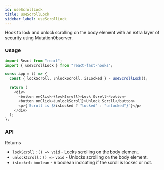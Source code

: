 ```yaml
---
id: useScrollLock
title: useScrollLock
sidebar_label: useScrollLock
---
```


Hook to lock and unlock scrolling on the body element with an extra layer of security using MutationObserver.

### Usage

```typescript
import React from "react";
import { useScrollLock } from "react-fast-hooks";

const App = () => {
  const { lockScroll, unlockScroll, isLocked } = useScrollLock();

  return (
    <div>
      <button onClick={lockScroll}>Lock Scroll</button>
      <button onClick={unlockScroll}>Unlock Scroll</button>
      <p>{`Scroll is ${isLocked ? "locked" : "unlocked"}`}</p>
    </div>
  );
};
```

### API

Returns

- `lockScroll` : `() => void` - Locks scrolling on the body element.
- `unlockScroll` : `() => void` - Unlocks scrolling on the body element.
- `isLocked` : `boolean` - A boolean indicating if the scroll is locked or not.
